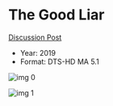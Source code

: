 # The Good Liar

[Discussion Post](https://www.avsforum.com/threads/bass-eq-for-filtered-movies.2995212/post-59162622)

* Year: 2019
* Format: DTS-HD MA 5.1

![img 0](https://i.imgur.com/6373Oec.jpg)

![img 1](https://i.imgur.com/8P5VkwE.png)

